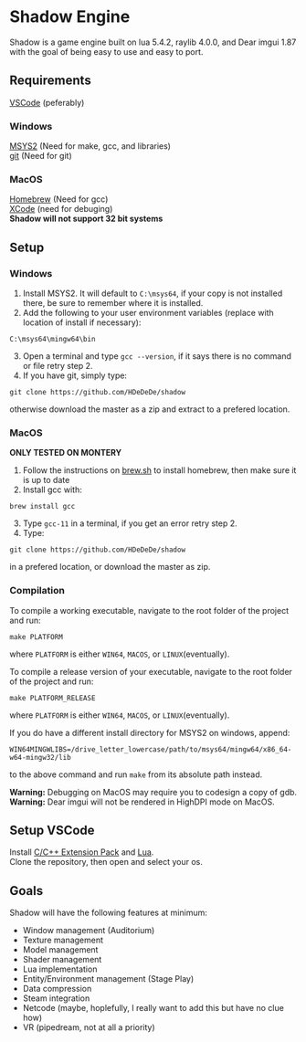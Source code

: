 # Shadow Engine
Shadow is a game engine built on lua 5.4.2, raylib 4.0.0, and Dear imgui 1.87 with the goal of being easy to use and easy to port. 

## Requirements
[VSCode](https://code.visualstudio.com/) (peferably)  
### Windows
[MSYS2](https://www.msys2.org/) (Need for make, gcc, and libraries)  
[git](https://git-scm.com/download/win) (Need for git)  
### MacOS
[Homebrew](https://brew.sh/) (Need for gcc)  
[XCode](https://developer.apple.com/xcode/) (need for debuging)  
**Shadow will not support 32 bit systems**  
## Setup
### Windows
1. Install MSYS2. It will default to `C:\msys64`, if your copy is not installed there, be sure to remember where it is installed.
2. Add the following to your user environment variables (replace with location of install if necessary):
```
C:\msys64\mingw64\bin
```
3. Open a terminal and type `gcc --version`, if it says there is no command or file retry step 2.
4. If you have git, simply type:
```
git clone https://github.com/HDeDeDe/shadow
```
otherwise download the master as a zip and extract to a prefered location.  
### MacOS
**ONLY TESTED ON MONTERY**
1. Follow the instructions on [brew.sh](https://brew.sh/) to install homebrew, then make sure it is up to date
2. Install gcc with:
```
brew install gcc
```
3. Type `gcc-11` in a terminal, if you get an error retry step 2.
4. Type:
```
git clone https://github.com/HDeDeDe/shadow
```
in a prefered location, or download the master as zip.  

### Compilation
To compile a working executable, navigate to the root folder of the project and run:
```
make PLATFORM
```
where `PLATFORM` is either `WIN64`, `MACOS`, or `LINUX`(eventually). 
  
To compile a release version of your executable, navigate to the root folder of the project and run:
```
make PLATFORM_RELEASE
```
where `PLATFORM` is either `WIN64`, `MACOS`, or `LINUX`(eventually). 
  
If you do have a different install directory for MSYS2 on windows, append:
```
WIN64MINGWLIBS=/drive_letter_lowercase/path/to/msys64/mingw64/x86_64-w64-mingw32/lib
```
to the above command and run `make` from its absolute path instead.  
  
**Warning:** Debugging on MacOS may require you to codesign a copy of gdb.  
**Warning:** Dear imgui will not be rendered in HighDPI mode on MacOS.
## Setup VSCode
Install [C/C++ Extension Pack](https://marketplace.visualstudio.com/items?itemName=ms-vscode.cpptools-extension-pack) and [Lua](https://marketplace.visualstudio.com/items?itemName=sumneko.lua).  
Clone the repository, then open and select your os.
## Goals
Shadow will have the following features at minimum:  
- Window management (Auditorium)
- Texture management
- Model management
- Shader management
- Lua implementation
- Entity/Environment management (Stage Play)
- Data compression
- Steam integration
- Netcode (maybe, hoplefully, I really want to add this but have no clue how)
- VR (pipedream, not at all a priority)  
